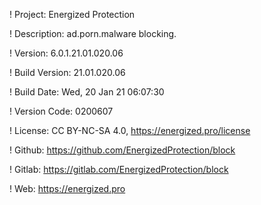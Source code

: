 ! Project: Energized Protection

! Description: ad.porn.malware blocking.

! Version: 6.0.1.21.01.020.06

! Build Version: 21.01.020.06

! Build Date: Wed, 20 Jan 21 06:07:30

! Version Code: 0200607

! License: CC BY-NC-SA 4.0, https://energized.pro/license

! Github: https://github.com/EnergizedProtection/block

! Gitlab: https://gitlab.com/EnergizedProtection/block


! Web: https://energized.pro
